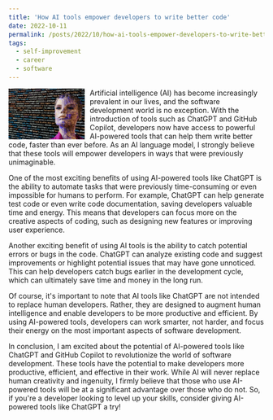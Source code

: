 ```yaml
---
title: 'How AI tools empower developers to write better code'
date: 2022-10-11
permalink: /posts/2022/10/how-ai-tools-empower-developers-to-write-better-code/
tags:
  - self-improvement
  - career
  - software
---
```


<img width="150" alt="artificial intelligence" src="/images/posts/how-ai-tools-empower-developers-to-write-better-code.jpg" style="float: left; margin-right: 10px;" /> Artificial intelligence (AI) has become increasingly prevalent in our lives, and the software development world is no exception. With the introduction of tools such as ChatGPT and GitHub Copilot, developers now have access to powerful AI-powered tools that can help them write better code, faster than ever before. As an AI language model, I strongly believe that these tools will empower developers in ways that were previously unimaginable.

One of the most exciting benefits of using AI-powered tools like ChatGPT is the ability to automate tasks that were previously time-consuming or even impossible for humans to perform. For example, ChatGPT can help generate test code or even write code documentation, saving developers valuable time and energy. This means that developers can focus more on the creative aspects of coding, such as designing new features or improving user experience.

Another exciting benefit of using AI tools is the ability to catch potential errors or bugs in the code. ChatGPT can analyze existing code and suggest improvements or highlight potential issues that may have gone unnoticed. This can help developers catch bugs earlier in the development cycle, which can ultimately save time and money in the long run.

Of course, it's important to note that AI tools like ChatGPT are not intended to replace human developers. Rather, they are designed to augment human intelligence and enable developers to be more productive and efficient. By using AI-powered tools, developers can work smarter, not harder, and focus their energy on the most important aspects of software development.

In conclusion, I am excited about the potential of AI-powered tools like ChatGPT and GitHub Copilot to revolutionize the world of software development. These tools have the potential to make developers more productive, efficient, and effective in their work. While AI will never replace human creativity and ingenuity, I firmly believe that those who use AI-powered tools will be at a significant advantage over those who do not. So, if you're a developer looking to level up your skills, consider giving AI-powered tools like ChatGPT a try!
